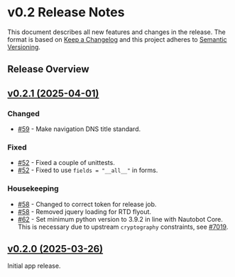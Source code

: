 # v0.2 Release Notes

This document describes all new features and changes in the release. The format is based on [Keep a Changelog](https://keepachangelog.com/en/1.0.0/) and this project adheres to [Semantic Versioning](https://semver.org/spec/v2.0.0.html).

## Release Overview

## [v0.2.1 (2025-04-01)](https://github.com/nautobot/nautobot-app-dns-models/releases/tag/v0.2.1)

### Changed

- [#59](https://github.com/nautobot/nautobot-app-dns-models/issues/59) - Make navigation DNS title standard.

### Fixed

- [#52](https://github.com/nautobot/nautobot-app-dns-models/issues/52) - Fixed a couple of unittests.
- [#52](https://github.com/nautobot/nautobot-app-dns-models/issues/52) - Fixed to use `fields = "__all__"` in forms.

### Housekeeping

- [#58](https://github.com/nautobot/nautobot-app-dns-models/issues/58) - Changed to correct token for release job.
- [#58](https://github.com/nautobot/nautobot-app-dns-models/issues/58) - Removed jquery loading for RTD flyout.
- [#62](https://github.com/nautobot/nautobot-app-dns-models/issues/62) - Set minimum python version to 3.9.2 in line with Nautobot Core. This is necessary due to upstream `cryptography` constraints, see [#7019](https://github.com/nautobot/nautobot/pull/7019).

## [v0.2.0 (2025-03-26)](https://github.com/nautobot/nautobot-app-dns-models/releases/tag/v0.2.0)

Initial app release.
